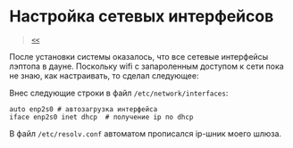 # Настройка сетевых интерфейсов

> [`<<`](../index.md)

После установки системы оказалось, что все сетевые интерфейсы лэптопа в дауне. Поскольку wifi с запароленным доступом к сети пока не знаю, как настраивать, то сделал следующее:

Внес следующие строки в файл `/etc/network/interfaces`:

```
auto enp2s0	# автозагрузка интерфейса
iface enp2s0 inet dhcp	# получение ip по dhcp
```

В файл `/etc/resolv.conf` автоматом прописался ip-шник моего шлюза.
